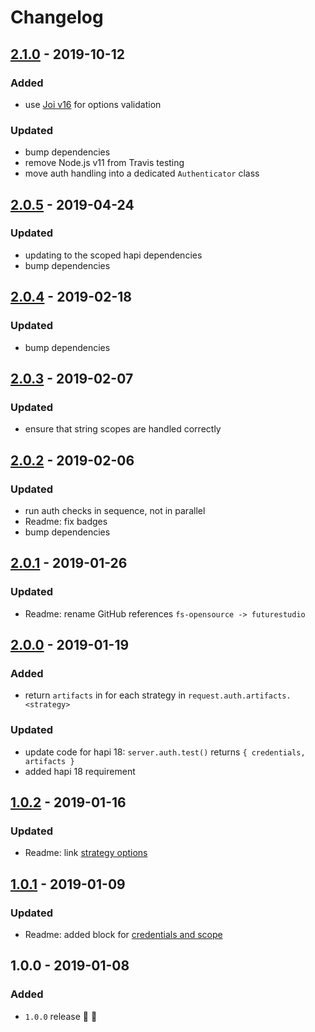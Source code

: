 # Changelog


## [2.1.0](https://github.com/futurestudio/hapi-auth-multiple-strategies/compare/v2.0.5...v2.1.0) - 2019-10-12

### Added
- use [Joi v16](https://github.com/hapijs/joi) for options validation

### Updated
- bump dependencies
- remove Node.js v11 from Travis testing
- move auth handling into a dedicated `Authenticator` class


## [2.0.5](https://github.com/futurestudio/hapi-auth-multiple-strategies/compare/v2.0.4...v2.0.5) - 2019-04-24

### Updated
- updating to the scoped hapi dependencies
- bump dependencies


## [2.0.4](https://github.com/futurestudio/hapi-auth-multiple-strategies/compare/v2.0.3...v2.0.4) - 2019-02-18

### Updated
- bump dependencies


## [2.0.3](https://github.com/futurestudio/hapi-auth-multiple-strategies/compare/v2.0.2...v2.0.3) - 2019-02-07

### Updated
- ensure that string scopes are handled correctly


## [2.0.2](https://github.com/futurestudio/hapi-auth-multiple-strategies/compare/v2.0.1...v2.0.2) - 2019-02-06

### Updated
- run auth checks in sequence, not in parallel
- Readme: fix badges
- bump dependencies


## [2.0.1](https://github.com/futurestudio/hapi-auth-multiple-strategies/compare/v2.0.0...v2.0.1) - 2019-01-26

### Updated
- Readme: rename GitHub references `fs-opensource -> futurestudio`


## [2.0.0](https://github.com/futurestudio/hapi-auth-multiple-strategies/compare/v1.0.2...v2.0.0) - 2019-01-19

### Added
- return `artifacts` in for each strategy in `request.auth.artifacts.<strategy>`

### Updated
- update code for hapi 18: `server.auth.test()` returns `{ credentials, artifacts }`
- added hapi 18 requirement


## [1.0.2](https://github.com/futurestudio/hapi-auth-multiple-strategies/compare/v1.0.1...v1.0.2) - 2019-01-16

### Updated
- Readme: link [strategy options](https://github.com/futurestudio/hapi-auth-multiple-strategies#authentication-strategy-options)


## [1.0.1](https://github.com/futurestudio/hapi-auth-multiple-strategies/compare/v1.0.0...v1.0.1) - 2019-01-09

### Updated
- Readme: added block for [credentials and scope](https://github.com/futurestudio/hapi-auth-multiple-strategies#credentials--scope)


## 1.0.0 - 2019-01-08

### Added
- `1.0.0` release 🚀 🎉
